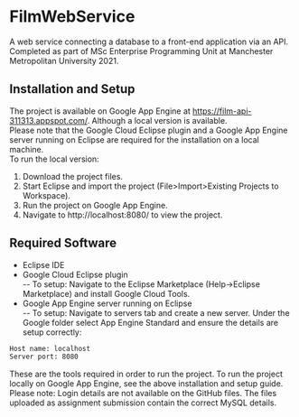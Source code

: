 # FilmWebService
A web service connecting a database to a front-end application via an API. Completed as part of MSc Enterprise Programming Unit at Manchester Metropolitan University 2021.

## Installation and Setup
The project is available on Google App Engine at https://film-api-311313.appspot.com/. Although a local version is available.  
Please note that the Google Cloud Eclipse plugin and a Google App Engine server running on Eclipse are required for the installation on a local machine.  
To run the local version:  
1. Download the project files.  
2. Start Eclipse and import the project (File>Import>Existing Projects to Workspace).  
3. Run the project on Google App Engine.  
4. Navigate to http://localhost:8080/ to view the project.

## Required Software
- Eclipse IDE
- Google Cloud Eclipse plugin  
-- To setup: Navigate to the Eclipse Marketplace (Help->Eclipse Marketplace) and install Google Cloud Tools.
- Google App Engine server running on Eclipse  
-- To setup: Navigate to servers tab and create a new server. Under the Google folder select App Engine Standard and ensure the details are setup correctly:
```bash
Host name: localhost
Server port: 8080
```
These are the tools required in order to run the project. To run the project locally on Google App Engine, see the above installation and setup guide.  
Please note: Login details are not available on the GitHub files. The files uploaded as assignment submission contain the correct MySQL details.
